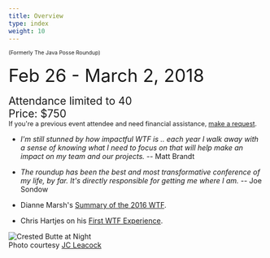 ```yaml
---
title: Overview
type: index
weight: 10
---
```


<span style="font-size:75%">(Formerly The Java Posse Roundup)</span><br/><br/>
<span style="font-size:250%">Feb 26 - March 2, 2018</span><br/><br/>
<span style="font-size:150%">Attendance limited to 40<br/>
Price: $750</span><br/>
<span style="font-size:90%">If you're a previous event attendee and need financial assistance,
<a href="https://wintertechforum.github.io/contact/">make a request</a>.</span>

- *I'm still stunned by how impactful WTF is .. each year I walk away with a sense of knowing what I need to focus on that will help make an impact on my team and our projects.* -- Matt Brandt

- *The roundup has been the best and most transformative conference of my life, by far. It's directly responsible for getting me where I am.* -- Joe Sondow

- Dianne Marsh's [Summary of the 2016 WTF](http://diannemarsh.com/conference-summary-winter-tech-forum-2016/).

- Chris Hartjes on his [First WTF Experience](https://www.littlehart.net/atthekeyboard/2017/03/12/fighting-fear-and-loathing-in-crested-butte/).


![Crested Butte at Night](/images/CrestedButte.jpg)\
Photo courtesy [JC Leacock](http://www.jcleacock.com/)
